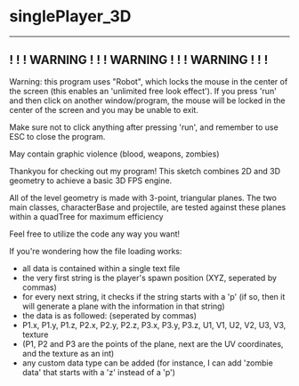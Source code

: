 # singlePlayer_3D
 -----------------------------------------------
 ! ! ! WARNING ! ! ! WARNING ! ! ! WARNING ! ! !
 -----------------------------------------------
 
 Warning: this program uses "Robot", which locks the mouse in the center of the 
 screen (this enables an 'unlimited free look effect').  If you press 'run' and 
 then click on another window/program, the mouse will be locked in the center 
 of the screen and you may be unable to exit.
 
 Make sure not to click anything after pressing 'run', and remember to use ESC
 to close the program.
 
 May contain graphic violence (blood, weapons, zombies)
 
 
 
 Thankyou for checking out my program! This sketch combines 2D and 3D geometry
 to achieve a basic 3D FPS engine.
 
 All of the level geometry is made with 3-point, triangular planes. The two main
 classes, characterBase and projectile, are tested against these planes within a
 quadTree for maximum efficiency
 
 Feel free to utilize the code any way you want!
 
 
 If you're wondering how the file loading works:
 
 - all data is contained within a single text file
 - the very first string is the player's spawn position (XYZ, seperated by commas)
 - for every next string, it checks if the string starts with a 'p' (if so, then
 it will generate a plane with the information in that string)
 - the data is as followed: (seperated by commas)
 - P1.x, P1.y, P1.z, P2.x, P2.y, P2.z, P3.x, P3.y, P3.z, U1, V1, U2, V2, U3, V3, texture
 - (P1, P2 and P3 are the points of the plane, next are the UV coordinates, and the texture as an int)
 - any custom data type can be added (for instance, I can add 'zombie data' that starts
 with a 'z' instead of a 'p')
